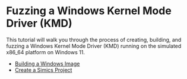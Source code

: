 # Fuzzing a Windows Kernel Mode Driver (KMD)

This tutorial will walk you through the process of creating, building, and fuzzing a
Windows Kernel Mode Driver (KMD) running on the simulated x86_64 platform on Windows 11.

- [Building a Windows Image](building-windows-image/README.md)
- [Create a Simics Project](create-a-project.md)